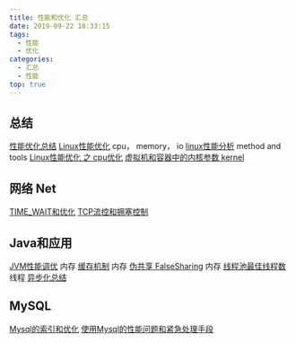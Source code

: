 ```yaml
---
title: 性能和优化 汇总
date: 2019-09-22 18:33:15
tags:
  - 性能
  - 优化
categories:
  - 汇总
  - 性能
top: true  
---
```


<p></p>
<!-- more -->

## 总结
 [性能优化总结](../../../../2018/11/21/performance/)
 [Linux性能优化](../../../../2019/08/08/linuxPerformance/)  cpu， memory， io
 [linux性能分析](../../../..//2018/12/26/linuxProfile/)  method and tools
 [Linux性能优化 之 cpu优化](../../../../2020/08/16/linuxPerformance-cpu/)
 [虚拟机和容器中的内核参数 kernel](../../../../2020/08/16/kernelParam/)


## 网络 Net
 [TIME_WAIT和优化](../../../../2020/08/09/tcpTimewait/)
 [TCP流控和拥塞控制](../../../../2019/08/07/tcpUdpControlCongestion/) 

## Java和应用
[JVM性能调优](../../../../2017/11/27/optimize/)  内存
[缓存机制](../../../../2017/12/07/cache/) 内存
[伪共享 FalseSharing](../../../../2014/03/05/falseSharing/)  内存
[线程池最佳线程数](../../../../2014/07/02/threadNum/)  线程 
[异步化总结](../../../../2015/12/05/async/) 


## MySQL
[Mysql的索引和优化](../../../../2019/09/10/mysql/)
[使用Mysql的性能问题和紧急处理手段](../../../../2020/06/21/mysqlBestPractice/)
